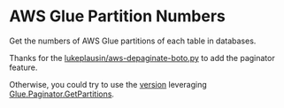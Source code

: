 # AWS Glue Partition Numbers
Get the numbers of AWS Glue partitions of each table in databases.

Thanks for the 
[lukeplausin/aws-depaginate-boto.py](https://gist.github.com/lukeplausin/a3670cd8f115a783a822aa0094015781) to add the paginator feature. 

Otherwise, you could try to use the [version](./aws_glue_partition_num_paginator.py) leveraging [Glue.Paginator.GetPartitions](https://boto3.amazonaws.com/v1/documentation/api/latest/reference/services/glue.html#Glue.Paginator.GetPartitions).
